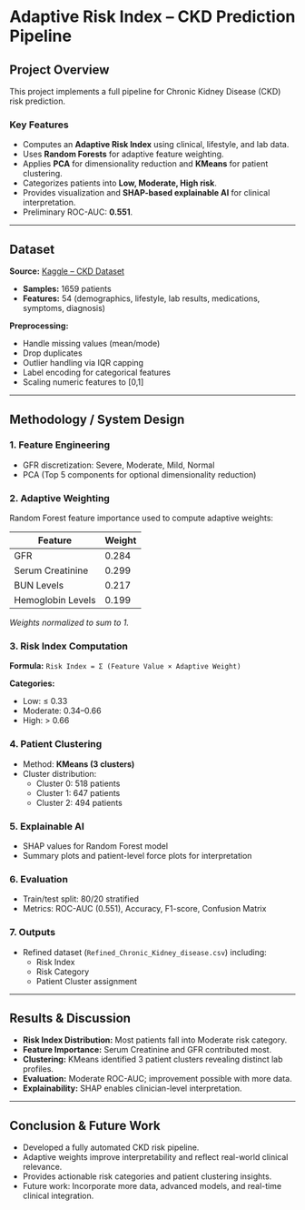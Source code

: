 # Adaptive Risk Index – CKD Prediction Pipeline

## Project Overview

This project implements a full pipeline for Chronic Kidney Disease (CKD) risk prediction.

### Key Features

- Computes an **Adaptive Risk Index** using clinical, lifestyle, and lab data.  
- Uses **Random Forests** for adaptive feature weighting.  
- Applies **PCA** for dimensionality reduction and **KMeans** for patient clustering.  
- Categorizes patients into **Low, Moderate, High risk**.  
- Provides visualization and **SHAP-based explainable AI** for clinical interpretation.  
- Preliminary ROC-AUC: **0.551**.

---

## Dataset

**Source:** [Kaggle – CKD Dataset](https://www.kaggle.com/datasets/rabieelkharoua/chronic-kidney-disease-dataset-analysis?resource=download)  

- **Samples:** 1659 patients  
- **Features:** 54 (demographics, lifestyle, lab results, medications, symptoms, diagnosis)  

**Preprocessing:**

- Handle missing values (mean/mode)  
- Drop duplicates  
- Outlier handling via IQR capping  
- Label encoding for categorical features  
- Scaling numeric features to [0,1]  

---

## Methodology / System Design

### 1. Feature Engineering
- GFR discretization: Severe, Moderate, Mild, Normal  
- PCA (Top 5 components for optional dimensionality reduction)  

### 2. Adaptive Weighting
Random Forest feature importance used to compute adaptive weights:

| Feature           | Weight |
|------------------|-------|
| GFR               | 0.284 |
| Serum Creatinine  | 0.299 |
| BUN Levels        | 0.217 |
| Hemoglobin Levels | 0.199 |

*Weights normalized to sum to 1.*

### 3. Risk Index Computation
**Formula:** `Risk Index = Σ (Feature Value × Adaptive Weight)`  

**Categories:**
- Low: ≤ 0.33  
- Moderate: 0.34–0.66  
- High: > 0.66  

### 4. Patient Clustering
- Method: **KMeans (3 clusters)**  
- Cluster distribution:
  - Cluster 0: 518 patients  
  - Cluster 1: 647 patients  
  - Cluster 2: 494 patients  

### 5. Explainable AI
- SHAP values for Random Forest model  
- Summary plots and patient-level force plots for interpretation  

### 6. Evaluation
- Train/test split: 80/20 stratified  
- Metrics: ROC-AUC (0.551), Accuracy, F1-score, Confusion Matrix  

### 7. Outputs
- Refined dataset (`Refined_Chronic_Kidney_disease.csv`) including:
  - Risk Index  
  - Risk Category  
  - Patient Cluster assignment  

---

## Results & Discussion

- **Risk Index Distribution:** Most patients fall into Moderate risk category.  
- **Feature Importance:** Serum Creatinine and GFR contributed most.  
- **Clustering:** KMeans identified 3 patient clusters revealing distinct lab profiles.  
- **Evaluation:** Moderate ROC-AUC; improvement possible with more data.  
- **Explainability:** SHAP enables clinician-level interpretation.  

---

## Conclusion & Future Work

- Developed a fully automated CKD risk pipeline.  
- Adaptive weights improve interpretability and reflect real-world clinical relevance.  
- Provides actionable risk categories and patient clustering insights.  
- Future work: Incorporate more data, advanced models, and real-time clinical integration.
